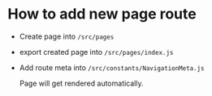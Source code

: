 # How to add new page route

- Create page into `/src/pages`
- export created page into `/src/pages/index.js`
- Add route meta into `/src/constants/NavigationMeta.js`

  Page will get rendered automatically.
